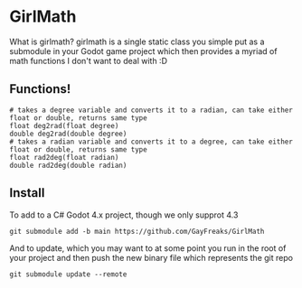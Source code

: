 # GirlMath

What is girlmath? girlmath is a single static class you simple put as a submodule in your Godot game project which then provides a myriad of math functions I don't want to deal with :D

## Functions!

```
# takes a degree variable and converts it to a radian, can take either float or double, returns same type
float deg2rad(float degree)
double deg2rad(double degree)
# takes a radian variable and converts it to a degree, can take either float or double, returns same type
float rad2deg(float radian)
double rad2deg(double radian)
```

## Install

To add to a C# Godot 4.x project, though we only supprot 4.3
```
git submodule add -b main https://github.com/GayFreaks/GirlMath
```

And to update, which you may want to at some point you run in the root of your project and then push the new binary file which represents the git repo
```
git submodule update --remote
```